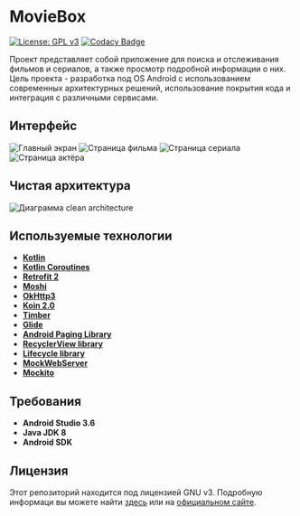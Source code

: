 # MovieBox
[![License: GPL v3](https://img.shields.io/badge/License-GPLv3-blue.svg)](https://www.gnu.org/licenses/gpl-3.0)
[![Codacy Badge](https://api.codacy.com/project/badge/Grade/2ce05b3df9f948f1988e48756d8b5901)](https://www.codacy.com/app/majorkik/MovieBox?utm_source=github.com&amp;utm_medium=referral&amp;utm_content=majorkik/MovieBox&amp;utm_campaign=Badge_Grade)

Проект представляет собой приложение для поиска и отслеживания фильмов и сериалов, а также просмотр подробной информации о них. 
Цель проекта - разработка под OS Android с использованием современных архитектурных решений, использование покрытия кода и интеграция с различными сервисами.

## Интерфейс
![Главный экран](/main_page.jpg)
![Страница фильма](/movie_page.jpg)
![Страница сериала](/tv_page.jpg)
![Страница актёра](/person_page.jpg)

## Чистая архитектура
![Диаграмма clean architecture](https://rubygarage.s3.amazonaws.com/uploads/article_image/file/2060/Artboard_15587.png)

## Используемые технологии
- [**Kotlin**](https://kotlinlang.org/) 
- [**Kotlin Coroutines**](https://github.com/Kotlin/kotlinx.coroutines)
- [**Retrofit 2**](https://github.com/square/retrofit)
- [**Moshi**](https://github.com/square/moshi)
- [**OkHttp3**](https://github.com/square/okhttp)
- [**Koin 2.0**](https://github.com/InsertKoinIO/koin/projects/2)
- [**Timber**](https://github.com/JakeWharton/timber)
- [**Glide**](https://github.com/bumptech/glide)
- [**Android Paging Library**](https://developer.android.com/jetpack/androidx/releases/paging)
- [**RecyclerView library**](https://developer.android.com/topic/libraries/support-library/packages)
- [**Lifecycle library**](https://developer.android.com/jetpack/androidx/releases/lifecycle)
- [**MockWebServer**](https://github.com/square/okhttp/tree/master/mockwebserver)
- [**Mockito**](https://github.com/mockito/mockito)

## Требования
- **Android Studio 3.6**
- **Java JDK 8**
- **Android SDK**

## Лицензия
Этот репозиторий находится под лицензией GNU v3. Подробную информаци вы можете найти [здесь](https://github.com/majorkik/MovieBox/blob/master/LICENSE.bat) или на [официальном сайте](https://www.gnu.org/licenses/gpl-3.0.ru.html).